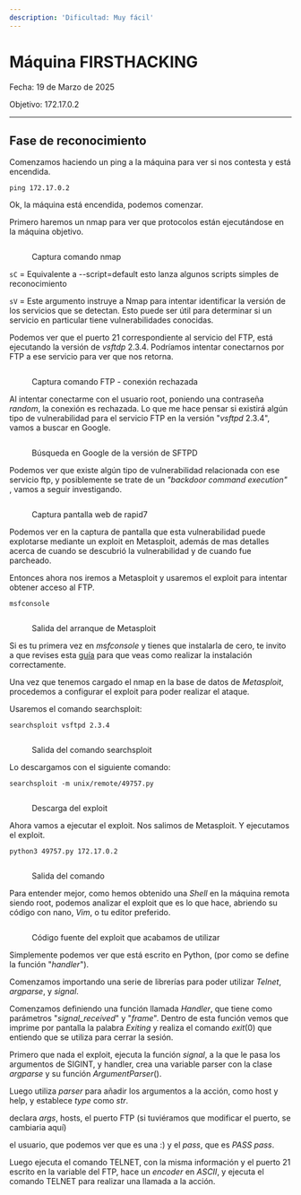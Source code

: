 ```yaml
---
description: 'Dificultad: Muy fácil'
---
```


# Máquina FIRSTHACKING

Fecha: 19 de Marzo de 2025

Objetivo: 172.17.0.2

***

## Fase de reconocimiento

Comenzamos haciendo un ping a la máquina para ver si nos contesta y está encendida.

```
ping 172.17.0.2
```

Ok, la máquina está encendida, podemos comenzar.

Primero haremos un nmap para ver que protocolos están ejecutándose en la máquina objetivo.

<figure><img src="../../.gitbook/assets/image (7) (1).png" alt=""><figcaption><p>Captura comando nmap</p></figcaption></figure>

`sC` = Equivalente a --script=default esto lanza algunos scripts simples de reconocimiento

`sV` = Este argumento instruye a Nmap para intentar identificar la versión de los servicios que se detectan. Esto puede ser útil para determinar si un servicio en particular tiene vulnerabilidades conocidas.

Podemos ver que el puerto 21 correspondiente al servicio del FTP, está ejecutando la versión de _vsftdp_ 2.3.4. Podríamos intentar conectarnos por FTP a ese servicio para ver que nos retorna.

<figure><img src="../../.gitbook/assets/image (1) (1) (1) (1) (1).png" alt=""><figcaption><p>Captura comando FTP - conexión rechazada</p></figcaption></figure>

Al intentar conectarme con el usuario root, poniendo una contraseña _random_, la conexión es rechazada. Lo que me hace pensar si existirá algún tipo de vulnerabilidad para el servicio FTP en la versión "_vsftpd_ 2.3.4", vamos a buscar en Google.

<figure><img src="../../.gitbook/assets/image (2) (1) (1) (1).png" alt=""><figcaption><p>Búsqueda en Google de la versión de SFTPD</p></figcaption></figure>

Podemos ver que existe algún tipo de vulnerabilidad relacionada con ese servicio ftp, y posiblemente se trate de un _"backdoor command execution"_ , vamos a seguir investigando.

<figure><img src="../../.gitbook/assets/image (3) (1) (1) (1).png" alt=""><figcaption><p>Captura pantalla web de rapid7</p></figcaption></figure>

Podemos ver en la captura de pantalla que esta vulnerabilidad puede explotarse mediante un exploit en Metasploit, además de mas detalles acerca de cuando se descubrió la vulnerabilidad y de cuando fue parcheado.

Entonces ahora nos iremos a Metasploit y usaremos el exploit para intentar obtener acceso al FTP.

```
msfconsole
```

<figure><img src="../../.gitbook/assets/image (4) (1) (1) (1).png" alt=""><figcaption><p>Salida del arranque de Metasploit</p></figcaption></figure>

Si es tu primera vez en _msfconsole_ y tienes que instalarla de cero, te invito a que revises esta [guía](https://ciberseguridad.alberlome.com/herramientas/ataques-de-diccionario/metasploit) para que veas como realizar la instalación correctamente.

Una vez que tenemos cargado el nmap en la base de datos de _Metasploit_, procedemos a configurar el exploit para poder realizar el ataque.

Usaremos el comando searchsploit:

```
searchsploit vsftpd 2.3.4
```

<figure><img src="../../.gitbook/assets/image (5) (1) (1) (1).png" alt=""><figcaption><p>Salida del comando searchsploit</p></figcaption></figure>

Lo descargamos con el siguiente comando:

```
searchsploit -m unix/remote/49757.py
```

<figure><img src="../../.gitbook/assets/image (6) (1) (1) (1).png" alt=""><figcaption><p>Descarga del exploit </p></figcaption></figure>

Ahora vamos a ejecutar el exploit. Nos salimos de Metasploit. Y ejecutamos el exploit.

```
python3 49757.py 172.17.0.2
```

<figure><img src="../../.gitbook/assets/image (7) (1) (1).png" alt=""><figcaption><p>Salida del comando</p></figcaption></figure>

Para entender mejor, como hemos obtenido una _Shell_ en la máquina remota siendo root, podemos analizar el exploit que es lo que hace, abriendo su código con nano, _Vim_, o tu editor preferido.

<figure><img src="../../.gitbook/assets/image (8) (1).png" alt=""><figcaption><p>Código fuente del exploit que acabamos de utilizar</p></figcaption></figure>

Simplemente podemos ver que está escrito en Python, (por como se define la función "_handler_").

Comenzamos importando una serie de librerías para poder utilizar _Telnet_, _argparse_, y _signal_.

Comenzamos definiendo una función llamada _Handler_, que tiene como parámetros "_signal\_received_" y "_frame_". Dentro de esta función vemos que imprime por pantalla la palabra _Exiting_ y realiza el comando _exit_(0) que entiendo que se utiliza para cerrar la sesión.

Primero que nada el exploit, ejecuta la función _signal_, a la que le pasa los argumentos de SIGINT, y handler, crea una variable parser con la clase _argparse_ y su función _ArgumentParser_().

Luego utiliza _parser_ para añadir los argumentos a la acción, como host y help, y establece _type_ como _str_.

declara _args_, hosts, el puerto FTP (si tuviéramos que modificar el puerto, se cambiaria aquí)

el usuario, que podemos ver que es una :) y el _pass_, que es _PASS pass_.&#x20;

Luego ejecuta el comando TELNET, con la misma información y el puerto 21 escrito en la variable del FTP, hace un _encoder_ en _ASCII_, y ejecuta el comando TELNET para realizar una llamada a la acción.



